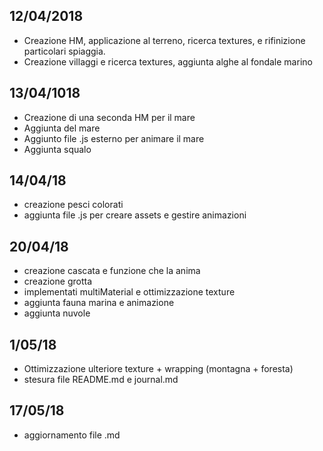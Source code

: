 ## 12/04/2018
- Creazione HM, applicazione al terreno, ricerca textures, e rifinizione particolari spiaggia.
- Creazione villaggi e ricerca textures, aggiunta alghe al fondale marino

## 13/04/1018
- Creazione di una seconda HM per il mare
- Aggiunta del mare
- Aggiunto file .js esterno per animare il mare
- Aggiunta squalo

## 14/04/18
- creazione pesci colorati
- aggiunta file .js per creare assets e gestire animazioni

## 20/04/18
- creazione cascata e funzione che la anima
- creazione grotta
- implementati multiMaterial e ottimizzazione texture
- aggiunta fauna marina e animazione
- aggiunta nuvole

## 1/05/18
- Ottimizzazione ulteriore texture + wrapping (montagna + foresta)
- stesura file README.md e journal.md

## 17/05/18
- aggiornamento file .md

